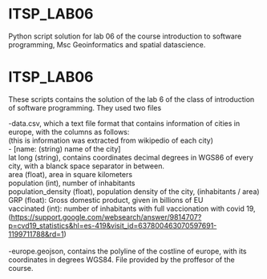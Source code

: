 # ITSP_LAB06
Python script solution for lab 06 of the course introduction to software programming, Msc Geoinformatics and spatial datascience.


# ITSP_LAB06

These scripts contains the solution of the lab 6 of the class of introduction of software programming.
They used two files

-data.csv, which a text file format that contains information of cities in europe, with the columns as follows:<br />
(this is information was extracted from wikipedio of each city)<br />
    - [name: (string) name of the city]<br />
    lat long (string), contains coordinates decimal degrees in WGS86 of every city, with a blanck space separator in between.<br />
    area (float), area in square kilometers<br />
    population (int), number of inhabitants<br />
    population_density (float), population density of the city, (inhabitants / area)<br />
    GRP (float): Gross domestic product, given in billions of EU<br />
    vaccinated (int): number of inhabitants with full vaccionation with covid 19, (https://support.google.com/websearch/answer/9814707?p=cvd19_statistics&hl=es-419&visit_id=637800463070597691-1199711788&rd=1)<br />
<br />
-europe.geojson, contains the polyline of the costline of europe, with its coordinates in degrees WGS84. File provided by the proffesor of the course.

